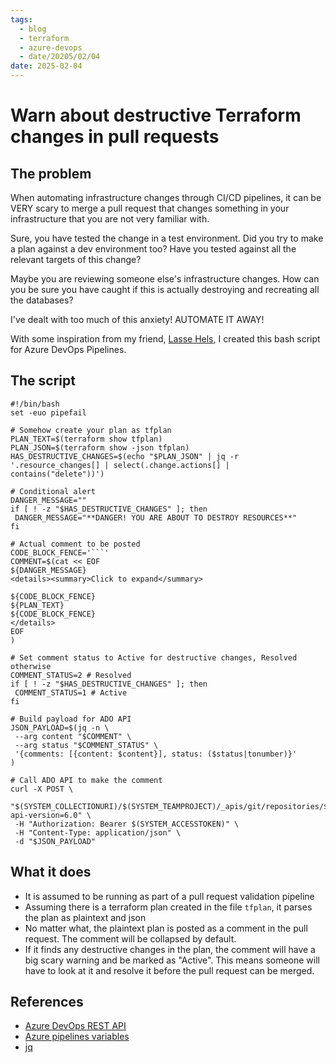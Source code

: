 ```yaml
---
tags:
  - blog
  - terraform
  - azure-devops
  - date/20205/02/04
date: 2025-02-04
---
```

# Warn about destructive Terraform changes in pull requests

## The problem

When automating infrastructure changes through CI/CD pipelines, it can be VERY scary to merge a pull request that changes something in your infrastructure that you are not very familiar with.

Sure, you have tested the change in a test environment. Did you try to make a plan against a dev environment too? Have you tested against all the relevant targets of this change?

Maybe you are reviewing someone else's infrastructure changes. How can you be sure you have caught if this is actually destroying and recreating all the databases?

I've dealt with too much of this anxiety! AUTOMATE IT AWAY!

With some inspiration from my friend, [Lasse Hels](https://dk.linkedin.com/in/lasse-hels), I created this bash script for Azure DevOps Pipelines.

## The script

```shell
#!/bin/bash
set -euo pipefail

# Somehow create your plan as tfplan
PLAN_TEXT=$(terraform show tfplan)
PLAN_JSON=$(terraform show -json tfplan)
HAS_DESTRUCTIVE_CHANGES=$(echo "$PLAN_JSON" | jq -r '.resource_changes[] | select(.change.actions[] | contains("delete"))')

# Conditional alert
DANGER_MESSAGE=""
if [ ! -z "$HAS_DESTRUCTIVE_CHANGES" ]; then
 DANGER_MESSAGE="**DANGER! YOU ARE ABOUT TO DESTROY RESOURCES**"
fi

# Actual comment to be posted
CODE_BLOCK_FENCE='```'
COMMENT=$(cat << EOF
${DANGER_MESSAGE}
<details><summary>Click to expand</summary>

${CODE_BLOCK_FENCE}
${PLAN_TEXT}
${CODE_BLOCK_FENCE}
</details>
EOF
)

# Set comment status to Active for destructive changes, Resolved otherwise
COMMENT_STATUS=2 # Resolved
if [ ! -z "$HAS_DESTRUCTIVE_CHANGES" ]; then
 COMMENT_STATUS=1 # Active
fi

# Build payload for ADO API
JSON_PAYLOAD=$(jq -n \
 --arg content "$COMMENT" \
 --arg status "$COMMENT_STATUS" \
 '{comments: [{content: $content}], status: ($status|tonumber)}'
)

# Call ADO API to make the comment
curl -X POST \
 "$(SYSTEM_COLLECTIONURI)/$(SYSTEM_TEAMPROJECT)/_apis/git/repositories/$(BUILD_REPOSITORY_NAME)/pullrequests/$(SYSTEM_PULLREQUEST_PULLREQUESTID)/threads?api-version=6.0" \
 -H "Authorization: Bearer $(SYSTEM_ACCESSTOKEN)" \
 -H "Content-Type: application/json" \
 -d "$JSON_PAYLOAD"
```

## What it does

- It is assumed to be running as part of a pull request validation pipeline
- Assuming there is a terraform plan created in the file `tfplan`, it parses the plan as plaintext and json
- No matter what, the plaintext plan is posted as a comment in the pull request. The comment will be collapsed by default.
- If it finds any destructive changes in the plan, the comment will have a big scary warning and be marked as "Active". This means someone will have to look at it and resolve it before the pull request can be merged.

## References

- [Azure DevOps REST API](https://learn.microsoft.com/en-us/rest/api/azure/devops/?view=azure-devops-rest-7.2&viewFallbackFrom=azure-devops-rest-6.0)
- [Azure pipelines variables](https://learn.microsoft.com/en-us/azure/devops/pipelines/build/variables?view=azure-devops&tabs=yaml)
- [jq](https://jqlang.org/)
